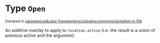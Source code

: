 # Type `Open`
<sub>Declared in [packages/sdk/app-framework/src/plugins/common/navigation.ts:158](https://github.com/dxos/dxos/blob/a81c792ef/packages/sdk/app-framework/src/plugins/common/navigation.ts#L158)</sub>


An additive overlay to apply to  `location.active`  (i.e. the result is a union of previous active and the argument)



